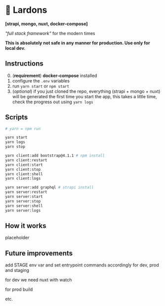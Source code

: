 # 🥓 Lardons
**[strapi, mongo, nuxt, docker-compose]**

_"full stack framework"_ for the modern times

**This is absolutely not safe in any manner for production. Use only for local dev.**

## Instructions
0. (**requirement**) **docker-compose** installed
1. configure the `.env` variables
2. run `yarn start` or `npm start`
3. (_optional_) if you just cloned the repo, everything (strapi + mongo + nuxt) will be generated the first time you start the app, this takes a little time, check the progress out using `yarn logs`

## Scripts
```bash
# yarn = npm run

yarn start
yarn logs
yarn stop

yarn client:add bootstrap@4.1.1 # npm install
yarn client:restart
yarn client:start
yarn client:stop
yarn client:shell
yarn client:logs

yarn server:add graphql # strapi install
yarn server:restart
yarn server:start
yarn server:stop
yarn server:shell
yarn server:logs
```

## How it works
placeholder

## Future improvements
add STAGE env var and set entrypoint commands accordingly for dev, prod and staging 

for dev we need nuxt with watch

for prod build 

etc.
